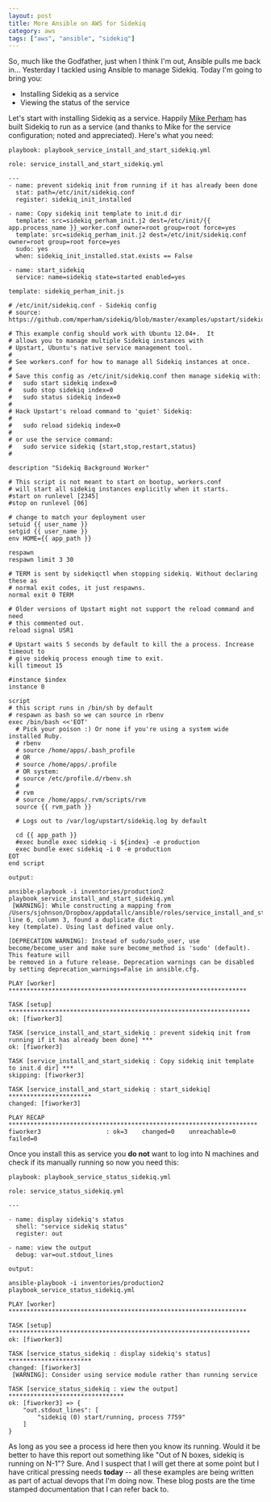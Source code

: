```yaml
---
layout: post
title: More Ansible on AWS for Sidekiq
category: aws
tags: ["aws", "ansible", "sidekiq"]
---
```

So, much like the Godfather, just when I think I'm out, Ansible pulls me back in...  Yesterday I tackled using Ansible to manage Sidekiq.  Today I'm going to bring you:

* Installing Sidekiq as a service
* Viewing the status of the service

Let's start with installing Sidekiq as a service.  Happily [Mike Perham](http://www.sidekiq.org) has built Sidekiq to run as a service (and thanks to Mike for the service configuration; noted and appreciated).  Here's what you need:

    playbook: playbook_service_install_and_start_sidekiq.yml
    
    role: service_install_and_start_sidekiq.yml
    
    ---
    - name: prevent sidekiq init from running if it has already been done
      stat: path=/etc/init/sidekiq.conf
      register: sidekiq_init_installed

    - name: Copy sidekiq init template to init.d dir
      template: src=sidekiq_perham_init.j2 dest=/etc/init/{{ app.process_name }}_worker.conf owner=root group=root force=yes
      template: src=sidekiq_perham_init.j2 dest=/etc/init/sidekiq.conf owner=root group=root force=yes
      sudo: yes
      when: sidekiq_init_installed.stat.exists == False

    - name: start_sidekiq
      service: name=sidekiq state=started enabled=yes
    
    template: sidekiq_perham_init.js
    
    # /etc/init/sidekiq.conf - Sidekiq config
    # source: https://github.com/mperham/sidekiq/blob/master/examples/upstart/sidekiq.conf

    # This example config should work with Ubuntu 12.04+.  It
    # allows you to manage multiple Sidekiq instances with
    # Upstart, Ubuntu's native service management tool.
    #
    # See workers.conf for how to manage all Sidekiq instances at once.
    #
    # Save this config as /etc/init/sidekiq.conf then manage sidekiq with:
    #   sudo start sidekiq index=0
    #   sudo stop sidekiq index=0
    #   sudo status sidekiq index=0
    #
    # Hack Upstart's reload command to 'quiet' Sidekiq:
    #
    #   sudo reload sidekiq index=0
    #
    # or use the service command:
    #   sudo service sidekiq {start,stop,restart,status}
    #

    description "Sidekiq Background Worker"

    # This script is not meant to start on bootup, workers.conf
    # will start all sidekiq instances explicitly when it starts.
    #start on runlevel [2345]
    #stop on runlevel [06]

    # change to match your deployment user
    setuid {{ user_name }}
    setgid {{ user_name }}
    env HOME={{ app_path }}

    respawn
    respawn limit 3 30

    # TERM is sent by sidekiqctl when stopping sidekiq. Without declaring these as
    # normal exit codes, it just respawns.
    normal exit 0 TERM

    # Older versions of Upstart might not support the reload command and need
    # this commented out.
    reload signal USR1

    # Upstart waits 5 seconds by default to kill the a process. Increase timeout to
    # give sidekiq process enough time to exit.
    kill timeout 15

    #instance $index
    instance 0

    script
    # this script runs in /bin/sh by default
    # respawn as bash so we can source in rbenv
    exec /bin/bash <<'EOT'
      # Pick your poison :) Or none if you're using a system wide installed Ruby.
      # rbenv
      # source /home/apps/.bash_profile
      # OR
      # source /home/apps/.profile
      # OR system:
      # source /etc/profile.d/rbenv.sh
      #
      # rvm
      # source /home/apps/.rvm/scripts/rvm
      source {{ rvm_path }}

      # Logs out to /var/log/upstart/sidekiq.log by default

      cd {{ app_path }}
      #exec bundle exec sidekiq -i ${index} -e production
      exec bundle exec sidekiq -i 0 -e production
    EOT
    end script
    
    output: 
    
    ansible-playbook -i inventories/production2 playbook_service_install_and_start_sidekiq.yml
     [WARNING]: While constructing a mapping from
    /Users/sjohnson/Dropbox/appdatallc/ansible/roles/service_install_and_start_sidekiq/tasks/main.yml, line 6, column 3, found a duplicate dict
    key (template). Using last defined value only.

    [DEPRECATION WARNING]: Instead of sudo/sudo_user, use become/become_user and make sure become_method is 'sudo' (default).
    This feature will
    be removed in a future release. Deprecation warnings can be disabled by setting deprecation_warnings=False in ansible.cfg.

    PLAY [worker] ******************************************************************

    TASK [setup] *******************************************************************
    ok: [fiworker3]

    TASK [service_install_and_start_sidekiq : prevent sidekiq init from running if it has already been done] ***
    ok: [fiworker3]

    TASK [service_install_and_start_sidekiq : Copy sidekiq init template to init.d dir] ***
    skipping: [fiworker3]

    TASK [service_install_and_start_sidekiq : start_sidekiq] ***********************
    changed: [fiworker3]

    PLAY RECAP *********************************************************************
    fiworker3                  : ok=3    changed=0    unreachable=0    failed=0
    

Once you install this as service you **do not** want to log into N machines and check if its manually running so now you need this:

    playbook: playbook_service_status_sidekiq.yml
    
    role: service_status_sidekiq.yml
    
    --- 
  
    - name: display sidekiq's status
      shell: "service sidekiq status"
      register: out

    - name: view the output
      debug: var=out.stdout_lines
    
    output:

    ansible-playbook -i inventories/production2 playbook_service_status_sidekiq.yml

    PLAY [worker] ******************************************************************

    TASK [setup] *******************************************************************
    ok: [fiworker3]

    TASK [service_status_sidekiq : display sidekiq's status] ***********************
    changed: [fiworker3]
     [WARNING]: Consider using service module rather than running service

    TASK [service_status_sidekiq : view the output] ********************************
    ok: [fiworker3] => {
        "out.stdout_lines": [
            "sidekiq (0) start/running, process 7759"
        ]
    }

As long as you see a process id here then you know its running.  Would it be better to have this report out something like "Out of N boxes, sidekiq is running on N-1"?  Sure.  And I suspect that I will get there at some point but I have critical pressing needs **today** -- all these examples are being written as part of actual devops that I'm doing now.  These blog posts are the time stamped documentation that I can refer back to.